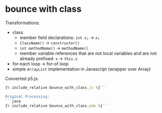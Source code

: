 

<script src="../p5/p5.min.js"></script>
<script src="bounce_with_class.js"></script>

# bounce with class

Transformations:
- class
    - member field declarations: `int x;` -> `x;`
    - `ClassName()` -> `constructor()`
    - `int methodName()` -> `methodName()`
    - member variable references that are not local variables and
      are not already prefixed: `x` -> `this.x`
- for-each loop -> for-of loop
- simple `ArrayList` implementation in Javascript (wrapper over Array)
    


<main></main>

Converted p5.js:
```javascript
{% include_relative bounce_with_class.js %}```

Original Processing:
```java
{% include_relative bounce_with_class.pde %}```

